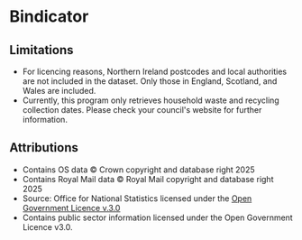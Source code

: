 # Bindicator

## Limitations

- For licencing reasons, Northern Ireland postcodes and local authorities are not
included in the dataset. Only those in England, Scotland, and Wales are
included.
- Currently, this program only retrieves household waste and recycling
collection dates. Please check your council's website for further information.

## Attributions

- Contains OS data © Crown copyright and database right 2025
- Contains Royal Mail data © Royal Mail copyright and database right 2025
- Source: Office for National Statistics licensed under the
[Open Government Licence v.3.0](https://www.nationalarchives.gov.uk/doc/open-government-licence/version/3/)
- Contains public sector information licensed under the Open Government Licence
v3.0.
